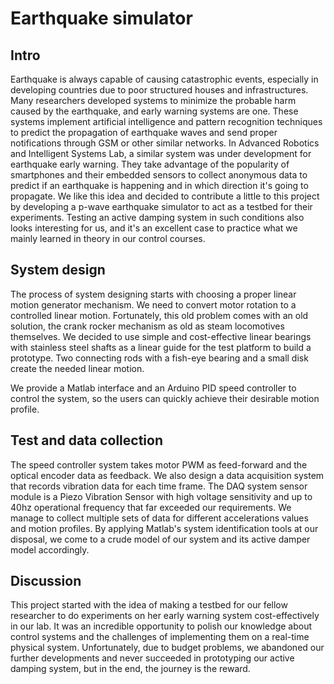 # Earthquake simulator
## Intro
Earthquake is always capable of causing catastrophic events, especially in developing countries due to poor structured houses and infrastructures. Many researchers developed systems to minimize the probable harm caused by the earthquake, and early warning systems are one. These systems implement artificial intelligence and pattern recognition techniques to predict the propagation of earthquake waves and send proper notifications through GSM or other similar networks.
In Advanced Robotics and Intelligent Systems Lab, a similar system was under development for earthquake early warning. They take advantage of the popularity of smartphones and their embedded sensors to collect anonymous data to predict if an earthquake is happening and in which direction it's going to propagate.
We like this idea and decided to contribute a little to this project by developing a p-wave earthquake simulator to act as a testbed for their experiments. Testing an active damping system in such conditions also looks interesting for us, and it's an excellent case to practice what we mainly learned in theory in our control courses.

## System design
The process of system designing starts with choosing a proper linear motion generator mechanism. We need to convert motor rotation to a controlled linear motion. Fortunately, this old problem comes with an old solution, the crank rocker mechanism as old as steam locomotives themselves.
We decided to use simple and cost-effective linear bearings with stainless steel shafts as a linear guide for the test platform to build a prototype. Two connecting rods with a fish-eye bearing and a small disk create the needed linear motion.

We provide a Matlab interface and an Arduino PID speed controller to control the system, so the users can quickly achieve their desirable motion profile.

## Test and data collection
The speed controller system takes motor PWM as feed-forward and the optical encoder data as feedback. We also design a data acquisition system that records vibration data for each time frame. The DAQ system sensor module is a Piezo Vibration Sensor with high voltage sensitivity and up to 40hz operational frequency that far exceeded our requirements. We manage to collect multiple sets of data for different accelerations values and motion profiles. By applying Matlab's system identification tools at our disposal, we come to a crude model of our system and its active damper model accordingly.

## Discussion
This project started with the idea of making a testbed for our fellow researcher to do experiments on her early warning system cost-effectively in our lab. It was an incredible opportunity to polish our knowledge about control systems and the challenges of implementing them on a real-time physical system.
Unfortunately, due to budget problems, we abandoned our further developments and never succeeded in prototyping our active damping system, but in the end, the journey is the reward.

